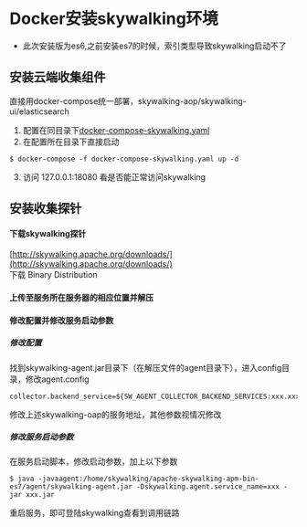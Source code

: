 # Docker安装skywalking环境
- 此次安装版为es6,之前安装es7的时候，索引类型导致skywalking启动不了
## 安装云端收集组件
直接用docker-compose统一部署，skywalking-aop/skywalking-ui/elasticsearch  
1. 配置在同目录下[docker-compose-skywalking.yaml]()
2. 在配置所在目录下直接启动
```
$ docker-compose -f docker-compose-skywalking.yaml up -d
```
3. 访问 127.0.0.1:18080 看是否能正常访问skywalking

## 安装收集探针
#### 下载skywalking探针
[http://skywalking.apache.org/downloads/](http://skywalking.apache.org/downloads/)  
下载 Binary Distribution
#### 上传至服务所在服务器的相应位置并解压
#### 修改配置并修改服务启动参数
##### 修改配置
找到skywalking-agent.jar目录下（在解压文件的agent目录下），进入config目录，修改agent.config  
```
collector.backend_service=${SW_AGENT_COLLECTOR_BACKEND_SERVICES:xxx.xxx.xxx.xxx:11800}

```
修改上述skywalking-oap的服务地址，其他参数视情况修改
##### 修改服务启动参数
在服务启动脚本，修改启动参数，加上以下参数
```
$ java -javaagent:/home/skywalking/apache-skywalking-apm-bin-es7/agent/skywalking-agent.jar -Dskywalking.agent.service_name=xxx -jar xxx.jar
```
重启服务，即可登陆skywalking查看到调用链路